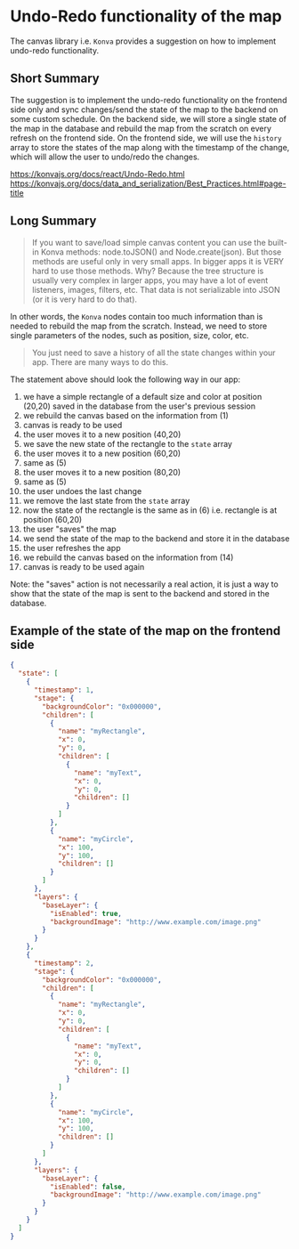 # Undo-Redo functionality of the map

The canvas library i.e. `Konva` provides a suggestion on how to implement undo-redo functionality.

## Short Summary

The suggestion is to implement the undo-redo functionality on the frontend side only and sync changes/send the state of the map to the backend on some custom schedule.
On the backend side, we will store a single state of the map in the database and rebuild the map from the scratch on every refresh on the frontend side.
On the frontend side, we will use the `history` array to store the states of the map along with the timestamp of the change, which will allow the user to undo/redo the changes.

https://konvajs.org/docs/react/Undo-Redo.html
https://konvajs.org/docs/data_and_serialization/Best_Practices.html#page-title

## Long Summary

> If you want to save/load simple canvas content you can use the built-in Konva methods: node.toJSON() and Node.create(json). But those methods are useful only in very small apps. In bigger apps it is VERY hard to use those methods. Why? Because the tree structure is usually very complex in larger apps, you may have a lot of event listeners, images, filters, etc. That data is not serializable into JSON (or it is very hard to do that).

In other words, the `Konva` nodes contain too much information than is needed to rebuild the map from the scratch. Instead, we need to store single parameters of the nodes, such as position, size, color, etc.

> You just need to save a history of all the state changes within your app. There are many ways to do this.

The statement above should look the following way in our app:

1. we have a simple rectangle of a default size and color at position (20,20) saved in the database from the user's previous session
2. we rebuild the canvas based on the information from (1)
3. canvas is ready to be used
4. the user moves it to a new position (40,20)
5. we save the new state of the rectangle to the `state` array
6. the user moves it to a new position (60,20)
7. same as (5)
8. the user moves it to a new position (80,20)
9. same as (5)
10. the user undoes the last change
11. we remove the last state from the `state` array
12. now the state of the rectangle is the same as in (6) i.e. rectangle is at position (60,20)
13. the user "saves" the map
14. we send the state of the map to the backend and store it in the database
15. the user refreshes the app
16. we rebuild the canvas based on the information from (14)
17. canvas is ready to be used again

Note: the "saves" action is not necessarily a real action, it is just a way to show that the state of the map is sent to the backend and stored in the database.

## Example of the state of the map on the frontend side

```JSON
{
  "state": [
    {
      "timestamp": 1,
      "stage": {
        "backgroundColor": "0x000000",
        "children": [
          {
            "name": "myRectangle",
            "x": 0,
            "y": 0,
            "children": [
              {
                "name": "myText",
                "x": 0,
                "y": 0,
                "children": []
              }
            ]
          },
          {
            "name": "myCircle",
            "x": 100,
            "y": 100,
            "children": []
          }
        ]
      },
      "layers": {
        "baseLayer": {
          "isEnabled": true,
          "backgroundImage": "http://www.example.com/image.png"
        }
      }
    },
    {
      "timestamp": 2,
      "stage": {
        "backgroundColor": "0x000000",
        "children": [
          {
            "name": "myRectangle",
            "x": 0,
            "y": 0,
            "children": [
              {
                "name": "myText",
                "x": 0,
                "y": 0,
                "children": []
              }
            ]
          },
          {
            "name": "myCircle",
            "x": 100,
            "y": 100,
            "children": []
          }
        ]
      },
      "layers": {
        "baseLayer": {
          "isEnabled": false,
          "backgroundImage": "http://www.example.com/image.png"
        }
      }
    }
  ]
}
```
